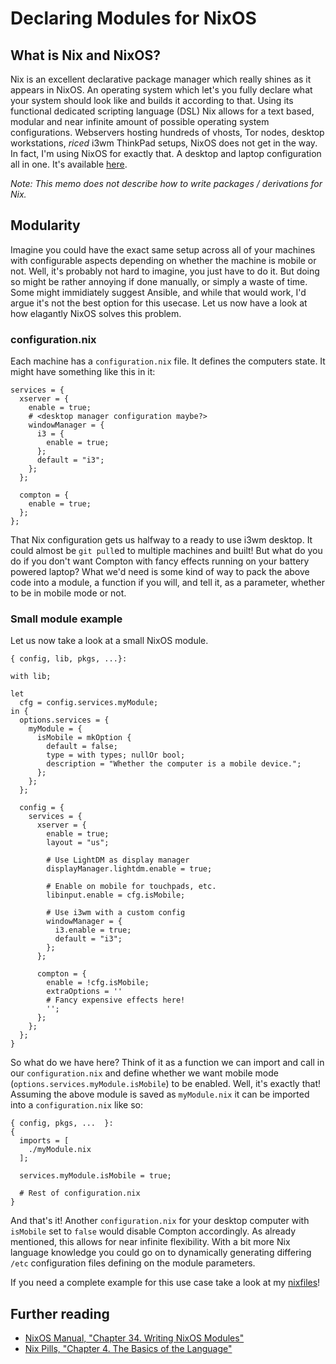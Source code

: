 # Declaring Modules for NixOS
## What is Nix and NixOS?
Nix is an excellent declarative package manager which really shines as it appears in NixOS. An operating system which let's you fully declare what your system should look like and builds it according to that. Using its functional dedicated scripting language (DSL) Nix allows for a text based, modular and near infinite amount of possible operating system configurations. Webservers hosting hundreds of vhosts, Tor nodes, desktop workstations, _riced_ i3wm ThinkPad setups, NixOS does not get in the way.
In fact, I'm using NixOS for exactly that. A desktop and laptop configuration all in one. It's available [here](https://github.com/fuerbringer/nixfiles).

_Note: This memo does not describe how to write packages / derivations for Nix._

## Modularity
Imagine you could have the exact same setup across all of your machines with configurable aspects depending on whether the machine is mobile or not. Well, it's probably not hard to imagine, you just have to do it. But doing so might be rather annoying if done manually, or simply a waste of time. Some might immidiately suggest Ansible, and while that would work, I'd argue it's not the best option for this usecase. Let us now have a look at how elagantly NixOS solves this problem.
### configuration.nix
Each machine has a `configuration.nix` file. It defines the computers state. It might have something like this in it:

```
services = {
  xserver = {
    enable = true;
    # <desktop manager configuration maybe?>
    windowManager = {
      i3 = {
        enable = true;
      };
      default = "i3";
    };
  };

  compton = {
    enable = true;
  };
};
```

That Nix configuration gets us halfway to a ready to use i3wm desktop. It could almost be `git pull`ed to multiple machines and built! But what do you do if you don't want Compton with fancy effects running on your battery powered laptop? What we'd need is some kind of way to pack the above code into a module, a function if you will, and tell it, as a parameter, whether to be in mobile mode or not.
### Small module example
Let us now take a look at a small NixOS module.

```
{ config, lib, pkgs, ...}:

with lib; 

let
  cfg = config.services.myModule;
in {
  options.services = {
    myModule = {
      isMobile = mkOption {
        default = false;
        type = with types; nullOr bool;
        description = "Whether the computer is a mobile device.";
      };
    };
  };

  config = {
    services = {
      xserver = {
        enable = true;
        layout = "us";
      
        # Use LightDM as display manager
        displayManager.lightdm.enable = true;

        # Enable on mobile for touchpads, etc.
        libinput.enable = cfg.isMobile;
      
        # Use i3wm with a custom config
        windowManager = {
          i3.enable = true;
          default = "i3";
        };
      };
    
      compton = {
        enable = !cfg.isMobile;
        extraOptions = ''
        # Fancy expensive effects here!
        '';
      };
    };
  };
}
```

So what do we have here? Think of it as a function we can import and call in our `configuration.nix` and define whether we want mobile mode (`options.services.myModule.isMobile`) to be enabled. Well, it's exactly that! Assuming the above module is saved as `myModule.nix` it can be imported into a `configuration.nix` like so:

```
{ config, pkgs, ...  }:
{
  imports = [
    ./myModule.nix
  ];

  services.myModule.isMobile = true;

  # Rest of configuration.nix
}
```

And that's it! Another `configuration.nix` for your desktop computer with `isMobile` set to `false` would disable Compton accordingly. As already mentioned, this allows for near infinite flexibility. With a bit more Nix language knowledge you could go on to dynamically generating differing `/etc` configuration files defining on the module parameters.

If you need a complete example for this use case take a look at my [nixfiles](https://github.com/fuerbringer/nixfiles)!

## Further reading
- [NixOS Manual, "Chapter 34. Writing NixOS Modules"](https://nixos.org/nixos/manual/index.html#sec-writing-modules)
- [Nix Pills, "Chapter 4. The Basics of the Language"](https://nixos.org/nixos/nix-pills/basics-of-language.html)
